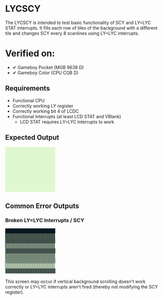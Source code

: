 # LYCSCY

The LYCSCY is intended to test basic functionality of SCY and LY=LYC STAT interrupts. It fills each row of tiles of the background with a different tile and changes SCY every 8 scanlines using LY=LYC interrupts.

# Verified on:

* ✔ Gameboy Pocket (MGB 9638 D)
* ✔ Gameboy Color (CPU CGB D)

## Requirements

* Functional CPU
* Correctly working LY register
* Correctly working bit 4 of LCDC
* Functional Interrupts (at least LCD STAT and VBlank)
  * LCD STAT requires LY=LYC interrupts to work

## Expected Output

![expected](./screenshots/expected.png)

## Common Error Outputs

### Broken LY=LYC Interrupts / SCY

![noint_noscy](./screenshots/noint_noscy.png)

This screen may occur if vertical background scrolling doesn't work correctly or LY=LYC interrupts aren't fired (thereby not modifying the SCY register).
